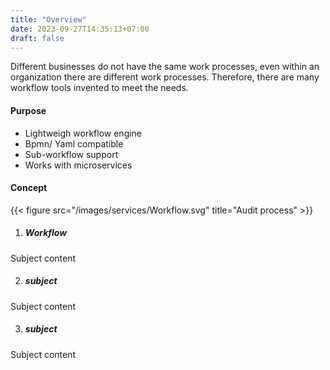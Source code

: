 ```yaml
---
title: "Overview"
date: 2023-09-27T14:35:13+07:00
draft: false
---
```


Different businesses do not have the same work processes, even within an organization there are different work processes. Therefore, there are many workflow tools invented to meet the needs.  

#### Purpose
- Lightweigh workflow engine
- Bpmn/ Yaml compatible
- Sub-workflow support
- Works with microservices

#### Concept

{{< figure src="/images/services/Workflow.svg" title="Audit process" >}}

1. ##### Workflow

Subject content

2. ##### subject

Subject content

3. ##### subject

Subject content